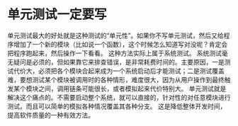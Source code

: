 # 单元测试一定要写
单元测试最大的好处就是这种测试的“单元性”。如果你不写单元测试，然后又给程序增加了一个新的模块（比如说一个函数），这个时候怎么知道写对没呢？肯定会把程序跑起来，然后操作一下看看。
这种方法实际上属于系统测试。
系统测试毫无疑问是必须的，但如果靠它来排查错误，是非常耗费时间的。主要原因，一是测试代价大，必须把各个模块合起来成为一个系统启动后才能测试；二是测试覆盖难，要想测试某个模块被调用时的各种情形，难度很大，因为从用户操作到最终触发某个模块之间，调用链条可能很长，或者模拟起来代价特别大。
单元测试就是解决这个痛点的。不需要启动整个系统，就可以直接的，针对性的对任意模块进行测试。而且可以简单的模拟各种情况覆盖其各种分支。
这是降低整体开发时间，提高软件质量的一种有效方法。

